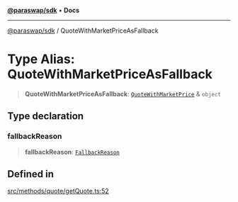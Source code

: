 [**@paraswap/sdk**](../README.md) • **Docs**

***

[@paraswap/sdk](../globals.md) / QuoteWithMarketPriceAsFallback

# Type Alias: QuoteWithMarketPriceAsFallback

> **QuoteWithMarketPriceAsFallback**: [`QuoteWithMarketPrice`](QuoteWithMarketPrice.md) & `object`

## Type declaration

### fallbackReason

> **fallbackReason**: [`FallbackReason`](../-internal-/type-aliases/FallbackReason.md)

## Defined in

[src/methods/quote/getQuote.ts:52](https://github.com/paraswap/paraswap-sdk/blob/master/src/methods/quote/getQuote.ts#L52)
